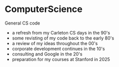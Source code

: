 # ComputerScience
General CS code 
- a refresh from my Carleton CS days in the 90's
- some revisting of my code back to the early 80's
- a review of my ideas throughout the 00's
- corporate development continues in the 10's
- consulting and Google in the 20's
- preparation for my courses at Stanford in 2025
